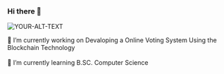 ### Hi there 👋

<picture>
 <source media="(prefers-color-scheme: dark)" srcset="YOUR-DARKMODE-IMAGE">
 <source media="(prefers-color-scheme: light)" srcset="YOUR-LIGHTMODE-IMAGE">
 <img alt="YOUR-ALT-TEXT" src="https://images.prismic.io/axerve/5f7deac7-235e-4d48-9131-8de68711bc8e_Blockchain%20-%20Blog.jpg?ixlib=gatsbyFP&auto=compress%2Cformat&fit=max">
</picture> <br>


 🔭 I’m currently working on Devaloping a Online Voting System Using the Blockchain Technology  <br> <br>
 🌱 I’m currently learning B.SC. Computer Science  <br> <br>
<!--
- 👯 I’m looking to collaborate on ...
- 🤔 I’m looking for help with ...
- 💬 Ask me about ...
- 📫 How to reach me: ...
- 😄 Pronouns: ...
- ⚡ Fun fact: ...
-->
